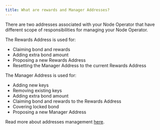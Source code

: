 ```yaml
---
title: What are rewards and Manager Addresses?
---
```


There are two addresses associated with your Node Operator that have different scope of responsibilities for managing your Node Operator.

The Rewards Address is used for:

- Claiming bond and rewards
- Adding extra bond amount
- Proposing a new Rewards Address
- Resetting the Manager Address to the current Rewards Address

The Manager Address is used for:

- Adding new keys
- Removing existing keys
- Adding extra bond amount
- Claiming bond and rewards to the Rewards Address
- Covering locked bond
- Proposing a new Manager Address

Read more about addresses management [here](https://operatorportal.lido.fi/modules/community-staking-module#block-d3ad2b2bd3994a06b19dccc0794ac8d6).
